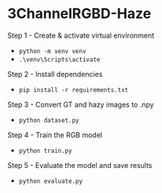 # 3ChannelRGBD-Haze

Step 1 - Create & activate virtual environment
- `python -m venv venv`
- `.\venv\Scripts\activate`

Step 2 - Install dependencies
- `pip install -r requirements.txt`

Step 3 - Convert GT and hazy images to .npy
- `python dataset.py`

Step 4 - Train the RGB model
- `python train.py`

Step 5 - Evaluate the model and save results
- `python evaluate.py`

